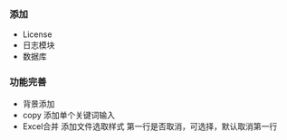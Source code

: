 ### 添加
* License
* 日志模块
* 数据库

### 功能完善
* 背景添加
* copy 添加单个关键词输入
* Excel合并 添加文件选取样式 第一行是否取消，可选择，默认取消第一行
